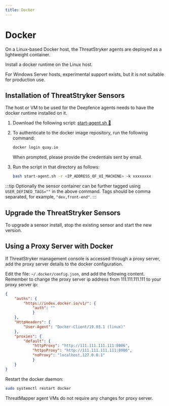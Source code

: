 ```yaml
---
title: Docker
---
```


# Docker

On a Linux-based Docker host, the ThreatStryker agents are deployed as a lightweight container.

Install a docker runtime on the Linux host.

For Windows Server hosts, experimental support exists, but it is not suitable for production use.

## Installation of ThreatStryker Sensors

The host or VM to be used for the Deepfence agents needs to have the docker runtime installed on it.

1. Download the following script: [start-agent.sh 🔗](../files/start-agent.sh)
2. To authenticate to the docker image repository, run the following command:

    ```bash
    docker login quay.io
    ```

   When prompted, please provide the credentials sent by email.

3. Run the script in that directory as follows:

    ```bash
    bash start-agent.sh -r <IP_ADDRESS_OF_UI_MACHINE> -k xxxxxxxx
    ```

:::tip
Optionally the sensor container can be further tagged using ```USER_DEFINED_TAGS=""``` in the above command. Tags should be comma separated, for example, ```"dev,front-end"```.
:::


## Upgrade the ThreatStryker Sensors

To upgrade a sensor install, stop the existing sensor and start the new version.

## Using a Proxy Server with Docker

If ThreatStryker management console is accessed through a proxy server, add the proxy server details to the docker configuration.

Edit the file: `~/.docker/config.json`, and add the following content.  Remember to change the proxy server ip address from 111.111.111.111 to your proxy server ip:

```json
{
    "auths": {
        "https://index.docker.io/v1/": {
            "auth": ""
            }
    },
    "HttpHeaders": {
        "User-Agent": "Docker-Client/19.03.1 (linux)"
    },
    "proxies": {
        "default": {
            "httpProxy": "http://111.111.111.111:8006",
            "httpsProxy": "http://111.111.111.111:8006",
            "noProxy": "localhost,127.0.0.1"
            }
    }
}
```

Restart the docker daemon:

```bash
sudo systemctl restart docker
```

ThreatMapper agent VMs do not require any changes for proxy server.
